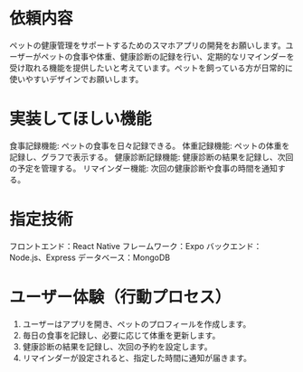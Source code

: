 # 依頼内容
ペットの健康管理をサポートするためのスマホアプリの開発をお願いします。ユーザーがペットの食事や体重、健康診断の記録を行い、定期的なリマインダーを受け取れる機能を提供したいと考えています。ペットを飼っている方が日常的に使いやすいデザインでお願いします。

# 実装してほしい機能
食事記録機能: ペットの食事を日々記録できる。
体重記録機能: ペットの体重を記録し、グラフで表示する。
健康診断記録機能: 健康診断の結果を記録し、次回の予定を管理する。
リマインダー機能: 次回の健康診断や食事の時間を通知する。

# 指定技術
フロントエンド：React Native
フレームワーク：Expo
バックエンド：Node.js、Express
データベース：MongoDB

# ユーザー体験（行動プロセス）
1. ユーザーはアプリを開き、ペットのプロフィールを作成します。
2. 毎日の食事を記録し、必要に応じて体重を更新します。
3. 健康診断の結果を記録し、次回の予約を設定します。
4. リマインダーが設定されると、指定した時間に通知が届きます。